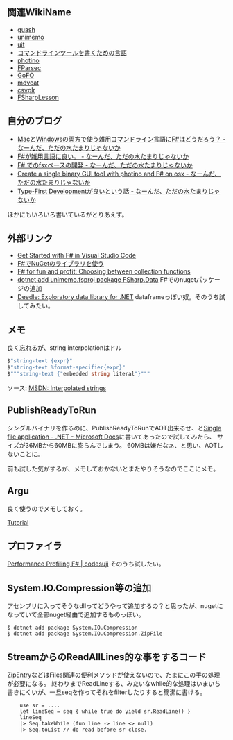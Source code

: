 ## 関連WikiName

- [guash](guash.md)
- [unimemo](unimemo.md)
- [uit](uit.md)
- [コマンドラインツールを書くための言語](コマンドラインツールを書くための言語.md)
- [photino](photino.md)
- [FParsec](FParsec.md)
- [GoFO](GoFO.md)
- [mdvcat](mdvcat.md)
- [csvplr](csvplr.md)
- [FSharpLesson](FSharpLesson.md)

## 自分のブログ

- [MacとWindowsの両方で使う雑用コマンドライン言語にF#はどうだろう？ - なーんだ、ただの水たまりじゃないか](https://karino2.github.io/2020/11/15/how_about_fsharp.html)
- [F#が雑用言語に良い。 - なーんだ、ただの水たまりじゃないか](https://karino2.github.io/2020/12/10/fsharp_for_zatuyou.html)
- [F# でのfsxベースの開発 - なーんだ、ただの水たまりじゃないか](https://karino2.github.io/2021/02/06/fsx_eval_based_dev.html)
- [Create a single binary GUI tool with photino and F# on osx - なーんだ、ただの水たまりじゃないか](https://karino2.github.io/2021/04/25/fsharp_de_photino.html)
- [Type-First Developmentが良いという話 - なーんだ、ただの水たまりじゃないか](https://karino2.github.io/2021/01/25/type_first_development.html)

ほかにもいろいろ書いているがとりあえず。

## 外部リンク

- [Get Started with F# in Visual Studio Code](https://docs.microsoft.com/en-us/dotnet/fsharp/get-started/get-started-vscode)
- [F#でNuGetのライブラリを使う](https://karino2.github.io/2021/01/16/ionide_nuget.html)
- [F# for fun and profit: Choosing between collection functions](https://swlaschin.gitbooks.io/fsharpforfunandprofit/content/posts/list-module-functions.html)
 - [dotnet add unimemo.fsproj package FSharp.Data](https://docs.microsoft.com/en-us/dotnet/fsharp/get-started/get-started-command-line) F#でのnugetパッケージの追加
- [Deedle: Exploratory data library for .NET](https://fslab.org/Deedle/) dataframeっぽい奴。そのうち試してみたい。

## メモ

良く忘れるが、string interpolationはドル

```fsharp
$"string-text {expr}"
$"string-text %format-specifier{expr}"
$"""string-text {"embedded string literal"}"""
```

ソース: [MSDN: Interpolated strings](https://docs.microsoft.com/en-us/dotnet/fsharp/language-reference/interpolated-strings)

## PublishReadyToRun

シングルバイナリを作るのに、PublishReadyToRunでAOT出来るぜ、と[Single file application - .NET - Microsoft Docs](https://docs.microsoft.com/en-us/dotnet/core/deploying/single-file)に書いてあったので試してみたら、
サイズが36MBから60MBに膨らんでしまう。
60MBは嫌だなぁ、と思い、AOTしないことに。

前も試した気がするが、メモしておかないとまたやりそうなのでここにメモ。

## Argu

良く使うのでメモしておく。

[Tutorial](https://fsprojects.github.io/Argu/tutorial.html)

## プロファイラ

[Performance Profiling F# | codesuji](https://www.codesuji.com/2019/10/13/F-Performance-Profiling/) そのうち試したい。

## System.IO.Compression等の追加

アセンブリに入ってそうなdllってどうやって追加するの？と思ったが、nugetになっていて全部nuget経由で追加するものっぽい。

```
$ dotnet add package System.IO.Compression
$ dotnet add package System.IO.Compression.ZipFile
```
## StreamからのReadAllLines的な事をするコード

ZipEntryなどはFiles関連の便利メソッドが使えないので、たまにこの手の処理が必要になる。
終わりまでReadLineする、みたいなwhile的な処理はいまいち書きにくいが、一旦seqを作ってそれをfilterしたりすると簡潔に書ける。

```
    use sr = ....
    let lineSeq = seq { while true do yield sr.ReadLine() }
    lineSeq 
    |> Seq.takeWhile (fun line -> line <> null) 
    |> Seq.toList // do read before sr close.
```
